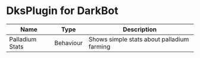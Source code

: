 # DksPlugin for DarkBot

| Name | Type | Description |
| - | - | - |
| Palladium Stats | Behaviour | Shows simple stats about palladium farming |